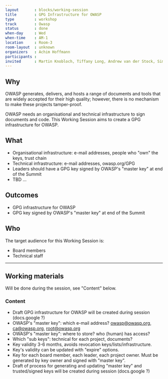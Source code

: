 ```yaml
---
layout       : blocks/working-session
title        : GPG Infrastructure for OWASP
type         : workshop
track        : Owasp
status       : done
when-day     : Wed
when-time    : AM-1
location     : Room-3
room-layout  : unknown
organizers   : Achim Hoffmann
participants :
invited      : Martin Knobloch, Tiffany Long, Andrew van der Stock, Simon Bennetts
---
```


## Why

OWASP generates, delivers, and hosts a range of documents and tools that are widely accepted for their high quality; however, there is no mechanism to make these projects tamper-proof.

OWASP needs an organisational and technical infrastructure to sign documents and code. This Working Session aims to create a GPG infrastructure for OWASP. 

## What

* Organisational infrastructure: e-mail addresses, people who "own" the keys, trust chain
* Technical infrastructure: e-mail addresses, owasp.org/GPG
* Leaders should have a GPG key signed by OWASP's "master key" at end of the Summit
* TBD …

## Outcomes

- GPG infrastructure for OWASP
- GPG key signed by OWASP's "master key" at end of the Summit

## Who

The target audience for this Working Session is:

* Board members
* Technical staff

--- 

## Working materials

Will be done during the session, see "Content" below.

### Content

- Draft GPG infrastructure for OWASP will be created during session (docs.google ?)
- OWASP's "master key": which e-mail address? owasp@owasp.org, ca@owasp.org, root@owasp.org
- OWASP's "master key": where to store? who (human) has access?
- Which "sub keys": technical for each project, documents?
- Key validity 3-6 months, avoids revocation keys/lists/infrastructure.
- Key's validity can be updated with "expire" options.
- Key for each board member, each leader, each project owner. Must be generated by key owner and signed with "master key".
- Draft of process for generating and updating "master key" and trusted/signed keys will be created during session (docs.google ?)
